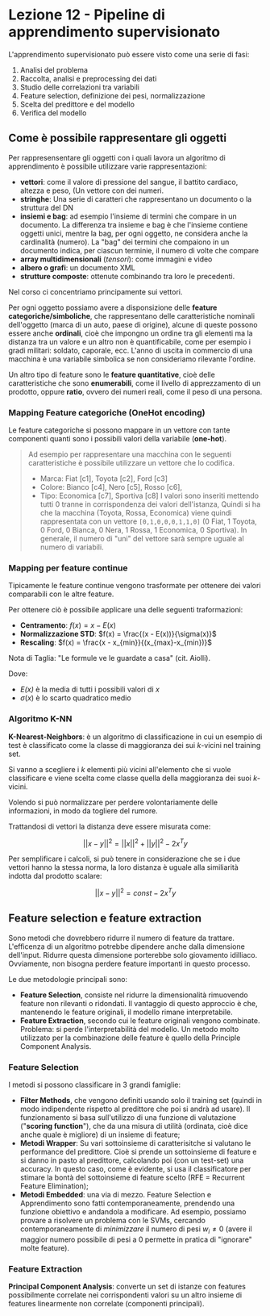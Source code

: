 # Lezione 12 - Pipeline di apprendimento supervisionato

L'apprendimento supervisionato può essere visto come una serie di fasi:

1. Analisi del problema
2. Raccolta, analisi e preprocessing dei dati
3. Studio delle correlazioni tra variabili
4. Feature selection, definizione dei pesi, normalizzazione
5. Scelta del predittore e del modello
6. Verifica del modello

## Come è possibile rappresentare gli oggetti

Per rappresensentare gli oggetti con i quali lavora un algoritmo di apprendimento è possibile utilizzare varie rappresentazioni:

- **vettori**: come il valore di pressione del sangue, il battito cardiaco, altezza e peso, (Un vettore con dei numeri.
- **stringhe**: Una serie di caratteri che rappresentano un documento o la struttura del DN
- **insiemi e bag**: ad esempio l'insieme di termini che compare in un documento. La differenza tra insieme e bag è che l'insieme contiene oggetti unici, mentre la bag, per ogni oggetto, ne considera anche la cardinalità (numero). La "bag" dei termini che compaiono in un documento indica, per ciascun terminie, il numero di volte che compare
- **array multidimensionali** (_tensori_): come immagini e video
- **albero o grafi**: un documento XML 
- **strutture composte**: ottenute combinando tra loro le precedenti.

Nel corso ci concentriamo principamente sui vettori.

Per ogni oggetto possiamo avere a disponsizione delle **feature categoriche/simboliche**, che rappresentano delle caratteristiche nominali dell'oggetto (marca di un auto, paese di origine), alcune di queste possono essere anche **ordinali**, cioè che impongno un ordine tra gli elementi ma la distanza tra un valore e un altro non è quantificabile, come per esempio i gradi militari: soldato, caporale, ecc. L'anno di uscita in commercio di una macchina è una variabile simbolica se non consideriamo rilevante l'ordine. 

Un altro tipo di feature sono le **feature quantitative**, cioè delle caratteristiche che sono **enumerabili**, come il livello di apprezzamento di un prodotto, oppure **ratio**, ovvero dei numeri reali, come il peso di una persona.

### Mapping Feature categoriche (OneHot encoding)

Le feature categoriche si possono mappare in un vettore con tante componenti quanti sono i possibili valori della variabile (**one-hot**).

> Ad esempio per rappresentare una macchina con le seguenti caratteristiche è possibile utilizzare un vettore che lo codifica.
>
> - Marca: Fiat [c1], Toyota [c2], Ford [c3]
> - Colore: Bianco [c4], Nero [c5], Rosso [c6],
> - Tipo: Economica [c7], Sportiva [c8]
I valori sono inseriti mettendo tutti 0 tranne in corrispondenza dei valori dell'istanza, Quindi si ha che la macchina (Toyota, Rossa, Economica) viene quindi rappresentata con un vettore `[0,1,0,0,0,1,1,0]` (0 Fiat, 1 Toyota, 0 Ford, 0 Bianca, 0 Nera, 1 Rossa, 1 Economica, 0 Sportiva). In generale, il numero di "uni" del vettore sarà sempre uguale al numero di variabili.

### Mapping per feature continue

Tipicamente le feature continue vengono trasformate per ottenere dei valori comparabili con le altre feature.

Per ottenere ciò è possibile applicare una delle seguenti traformazioni:

- **Centramento**: $f(x) = x - E(x)$
- **Normalizzazione STD**: $f(x) = \frac{(x - E(x))}{\sigma(x)}$
- **Rescaling**: $f(x) = \frac{x - x_{min}}{(x_{max}-x_{min})}$

Nota di Taglia: "Le formule ve le guardate a casa" (cit. Aiolli).

Dove:

- *E(x)* è la media di tutti i possibili valori di *x*
- $\sigma(x)$ è lo scarto quadratico medio



### Algoritmo K-NN

**K-Nearest-Neighbors**: è un algoritmo di classificazione in cui un esempio di test è classificato come la classe di maggioranza dei sui *k*-vicini nel training set.

Si vanno a scegliere i *k* elementi più vicini all'elemento che si vuole classificare e viene scelta come classe quella della maggioranza dei suoi *k*-vicini.

Volendo si può normalizzare per perdere volontariamente delle informazioni, in modo da togliere del rumore.

Trattandosi di vettori la distanza deve essere misurata come:

$$||x - y||^2 = ||x||^2 + ||y||^2 - 2x^Ty$$

Per semplificare i calcoli, si può tenere in considerazione che se i due vettori hanno la stessa norma, la loro distanza è uguale alla similiarità indotta dal prodotto scalare:

$$||x - y||^2 = const - 2x^Ty$$

## Feature selection e feature extraction
Sono metodi che dovrebbero ridurre il numero di feature da trattare. L'efficenza di un algoritmo potrebbe dipendere anche dalla dimensione dell'input. Ridurre questa dimensione porterebbe solo giovamento idilliaco. Ovviamente, non bisogna perdere feature importanti in questo processo.

Le due metodologie principali sono:
- **Feature Selection**, consiste nel ridurre la dimensionalità rimuovendo feature non rilevanti o ridondati. Il vantaggio di questo approccio è che, mantenendo le feature originali, il modello rimane interpretabile.
- **Feature Extraction**, secondo cui le feature originali vengono combinate. Problema: si perde l'interpretabilità del modello. Un metodo molto utilizzato per la combinazione delle feature è quello della Principle Component Analysis. 

### Feature Selection
I metodi si possono classificare in 3 grandi famiglie:
- **Filter Methods**, che vengono definiti usando solo il training set (quindi in modo indipendente rispetto al predittore che poi si andrà ad usare). Il funzionamento si basa sull'utilizzo di una funzione di valutazione ("**scoring function**"), che da una misura di utilità (ordinata, cioè dice anche quale è migliore) di un insieme di feature;
- **Metodi Wrapper**: Su vari sottoinsieme di caratterisitche si valutano le performance del predittore. Cioè si prende un sottoinsieme di feature e si danno in pasto al predittore, calcolando poi (con un test-set) una accuracy. In questo caso, come è evidente, si usa il classificatore per stimare la bontà del sottoinsieme di feature scelto (RFE = Recurrent Feature Elimination);
- **Metodi Embedded**: una via di mezzo. Feature Selection e Apprendimento sono fatti contemporaneamente, prendendo una funzione obiettivo e andandola a modificare. Ad esempio, possiamo provare a risolvere un problema con le SVMs, cercando contemporaneamente di *minimizzare* il numero di pesi $w_i \ne 0$ (avere il maggior numero possibile di pesi a 0 permette in pratica di "ignorare" molte feature).

### Feature Extraction
**Principal Component Analysis**: converte un set di istanze con features possibilmente correlate nei corrispondenti valori su un altro insieme di features linearmente non correlate (componenti principali). 

